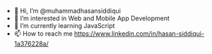 - 👋 Hi, I’m @muhammadhasansiddiqui
- 👀 I’m interested in Web and Mobile App Development 
- 🌱 I’m currently learning JavaScript
- 📫 How to reach me https://www.linkedin.com/in/hasan-siddiqui-1a376228a/


<!---
muhammadhasansiddiqui/muhammadhasansiddiqui is a ✨ special ✨ repository because its `README.md` (this file) appears on your GitHub profile.
You can click the Preview link to take a look at your changes.
--->
